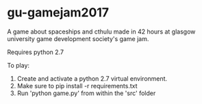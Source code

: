 # gu-gamejam2017

A game about spaceships and cthulu made in 42 hours at glasgow university
game development society's game jam.

Requires python 2.7

To play:

1) Create and activate a python 2.7 virtual environment.
2) Make sure to pip install -r requirements.txt
3) Run 'python game.py' from within the 'src' folder
